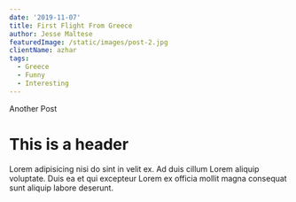 ```yaml
---
date: '2019-11-07'
title: First Flight From Greece
author: Jesse Maltese
featuredImage: /static/images/post-2.jpg
clientName: azhar
tags:
  - Greece
  - Funny
  - Interesting
---
```

Another Post

# This is a header
Lorem adipisicing nisi do sint in velit ex. Ad duis cillum Lorem aliquip voluptate. Duis ea et qui excepteur Lorem ex officia mollit magna consequat sunt aliquip labore deserunt.
